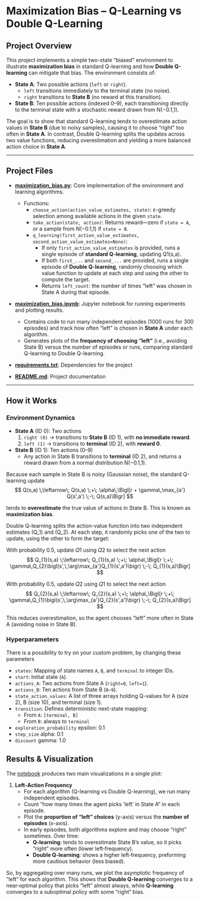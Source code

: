 # Maximization Bias – Q-Learning vs Double Q-Learning

## Project Overview

This project implements a simple two-state “biased” environment 
to illustrate **maximization bias** in standard Q-learning and 
how **Double Q-learning** can mitigate that bias. The environment consists of:

- **State A**: Two possible actions (`left` or `right`).  
  - `left` transitions immediately to the terminal state (no noise).  
  - `right` transitions to **State B** (no reward at this transition).
- **State B**: Ten possible actions (indexed 0–9), each
transitioning directly to the terminal state with a stochastic 
reward drawn from N(−0.1,1).

The goal is to show that standard Q-learning tends to overestimate action values
in **State B** (due to noisy samples), causing it to choose “right” too often 
in **State A**. In contrast, Double Q-learning splits the updates across two value
functions, reducing overestimation and yielding a more balanced action choice in **State A**.

---

## Project Files

- **[maximization_bias.py](src/maximization_bias.py)**: Core implementation of the environment and learning algorithms.
  - Functions:
    - `choose_action(action_value_estimates, state)`: ε-greedy selection among available actions in the given `state`.
    - `take_action(state, action)`: Returns reward—zero if `state = A`, or a sample from N(−0.1,1) if `state = B`.
    - `q_learning(first_action_value_estimates, second_action_value_estimates=None)`:  
      - If only `first_action_value_estimates` is provided, runs a single episode of **standard Q-learning**, updating Q1(s,a).  
      - If both `first_...` and `second_...` are provided, runs a single episode of **Double Q-learning**, randomly choosing which value function to update at each step and using the other to compute the target.  
      - Returns `left_count`: the number of times “left” was chosen in State A during that episode.

- **[maximization_bias.ipynb](notebooks/maximization_bias.ipynb)**: Jupyter notebook for running experiments and plotting results.  
  - Contains code to run many independent episodes (1000 runs for 300 episodes) and track how often “left” is chosen in **State A** under each algorithm.  
  - Generates plots of the **frequency of choosing “left”** (i.e., avoiding State B) versus the number of episodes or runs, comparing standard Q-learning to Double Q-learning.

- **[requirements.txt](requirements.txt)**: Dependencies for the project

- **[README.md](README.md)**: Project documentation

---

## How it Works

### Environment Dynamics

- **State A** (ID 0): Two actions  
  1. `right (0)` → transitions to **State B** (ID 1), with **no immediate reward**.  
  2. `left (1)` → transitions to **terminal** (ID 2), with **reward 0**.  
- **State B** (ID 1): Ten actions (0–9)  
  - Any action in State B transitions to **terminal** (ID 2), and returns a reward drawn from a normal distribution N(−0.1,1).


Because each sample in State B is noisy (Gaussian noise), the standard Q-learning update  
$$
Q(s,a) \;\leftarrow\; Q(s,a) \;+\; \alpha\,\Bigl[r + \gamma\,\max_{a'} Q(s',a') \;-\; Q(s,a)\Bigr]
$$

tends to **overestimate** the true value of actions in State B. 
This is known as **maximization bias**.

Double Q-learning splits the action-value function into two independent estimates 
\(Q_1\) and \(Q_2\). At each step, it randomly picks one of the two to update, 
using the other to form the target:  

With probability 0.5, update 𝑄1 using 𝑄2 to select the next action
 $$
Q_{1}(s,a) \;\leftarrow\; Q_{1}(s,a) 
\;+\; \alpha\,\Bigl[r \;+\; \gamma\,Q_{2}\bigl(s',\,\arg\max_{a'}Q_{1}(s',a')\bigr) \;-\; Q_{1}(s,a)\Bigr]
$$

With probability 0.5, update 𝑄2 using 𝑄1 to select the next action
 $$
Q_{2}(s,a) \;\leftarrow\; Q_{2}(s,a) 
\;+\; \alpha\,\Bigl[r \;+\; \gamma\,Q_{1}\bigl(s',\,\arg\max_{a'}Q_{2}(s',a')\bigr) \;-\; Q_{2}(s,a)\Bigr]
$$

This reduces overestimation, so the agent chooses “left” more often in State A 
(avoiding noise in State B).


### Hyperparameters
There is a possibility to try on your custom problem, by changing these parameters
- `states`: Mapping of state names `A`, `B`, and `terminal` to integer IDs.
- `start`: Initial state (`A`).
- `actions_A`: Two actions from State A (`right=0`, `left=1`).
- `actions_B`: Ten actions from State B (`0–9`).
- `state_action_values`: A list of three arrays holding Q-values for A (size 2), B (size 10), and terminal (size 1).  
- `transition`: Defines deterministic next-state mapping:  
  - From `A`: `[terminal, B]`  
  - From `B`: always to `terminal`  
- `exploration_probability` epsilon: 0.1
- `step_size` alpha: 0.1
- `discount` gamma: 1.0  

## Results & Visualization

The [notebook](notebooks/maximization_bias.ipynb) produces two main visualizations in a single plot:

1. **Left‐Action Frequency**  
   - For each algorithm (Q-learning vs Double Q-learning), we run many independent episodes.  
   - Count “how many times the agent picks ‘left’ in State A” in each episode.  
   - Plot the **proportion of “left” choices** (y-axis) versus the **number of episodes** (x-axis).  
   - In early episodes, both algorithms explore and may choose “right” sometimes. Over time:
     - **Q-learning**: tends to overestimate State B’s value, so it picks “right” more often (lower left‐frequency).  
     - **Double Q-learning**: shows a higher left‐frequency, preforming more cautious behavior (less biased).

So, by aggregating over many runs, we plot the asymptotic frequency of “left” for each algorithm.
This shows that **Double Q-learning** converges to a near‐optimal policy that picks “left” almost always, 
while **Q-learning** converges to a suboptimal policy with some “right” bias.

